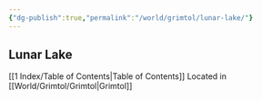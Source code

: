 ```yaml
---
{"dg-publish":true,"permalink":"/world/grimtol/lunar-lake/"}
---
```


## Lunar Lake

[[1 Index/Table of Contents\|Table of Contents]]
Located in [[World/Grimtol/Grimtol\|Grimtol]]